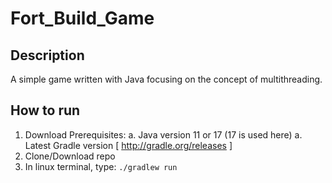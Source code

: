 # Fort_Build_Game

## Description
A simple game written with Java focusing on the concept of multithreading.


## How to run
1. Download Prerequisites:
  a. Java version 11 or 17 (17 is used here)
  a. Latest Gradle version [ http://gradle.org/releases ]
1. Clone/Download repo
1. In linux terminal, type: `./gradlew run`

